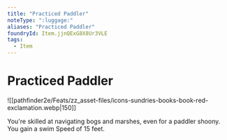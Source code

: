 ```yaml
---
title: "Practiced Paddler"
noteType: ":luggage:"
aliases: "Practiced Paddler"
foundryId: Item.jjnQExG8X8Ur3VLE
tags:
  - Item
---
```


# Practiced Paddler
![[pathfinder2e/Feats/zz_asset-files/icons-sundries-books-book-red-exclamation.webp|150]]

You're skilled at navigating bogs and marshes, even for a paddler shoony. You gain a swim Speed of 15 feet.

